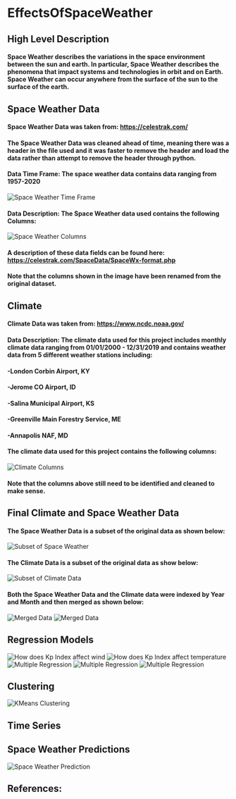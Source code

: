 # EffectsOfSpaceWeather
## High Level Description
#### Space Weather describes the variations in the space environment between the sun and earth. In particular, Space Weather describes the phenomena that impact systems and technologies in orbit and on Earth. Space Weather can occur anywhere from the surface of the sun to the surface of the earth. 
## Space Weather Data
#### Space Weather Data was taken from: https://celestrak.com/
#### The Space Weather Data was cleaned ahead of time, meaning there was a header in the file used and it was faster to remove the header and load the data rather than attempt to remove the header through python. 
#### Data Time Frame: The space weather data contains data ranging from 1957-2020
<img src="https://github.com/heatherholcomb/EffectsOfSpaceWeather/blob/master/SpaceWeatherTimeFrame.png" alt="Space Weather Time Frame" title="Space Weather Time Frame" />

#### Data Description: The Space Weather data used contains the following Columns: 
<img src="https://github.com/heatherholcomb/EffectsOfSpaceWeather/blob/master/SpaceWeatherColumns.png" alt="Space Weather Columns" title="Space Weather Columns" />

#### A description of these data fields can be found here: https://celestrak.com/SpaceData/SpaceWx-format.php
#### Note that the columns shown in the image have been renamed from the original dataset. 

## Climate
#### Climate Data was taken from: https://www.ncdc.noaa.gov/
#### Data Description: The climate data used for this project includes monthly climate data ranging from 01/01/2000 - 12/31/2019 and contains weather data from 5 different weather stations including:
#### -London Corbin Airport, KY
#### -Jerome CO Airport, ID
#### -Salina Municipal Airport, KS
#### -Greenville Main Forestry Service, ME
#### -Annapolis NAF, MD
#### The climate data used for this project contains the following columns: 
<img src="https://github.com/heatherholcomb/EffectsOfSpaceWeather/blob/master/ClimateColumns.png" alt="Climate Columns" title="Climate Columns" />

#### Note that the columns above still need to be identified and cleaned to make sense. 

## Final Climate and Space Weather Data
#### The Space Weather Data is a subset of the original data as shown below:
<img src="https://github.com/heatherholcomb/EffectsOfSpaceWeather/blob/master/SpaceWeatherSubset.png" alt="Subset of Space Weather" title="Subset of Space Weather" />

#### The Climate Data is a subset of the original data as show below: 
<img src="https://github.com/heatherholcomb/EffectsOfSpaceWeather/blob/master/ClimateSubset.png" alt="Subset of Climate Data" title="Subset of Climate Data" />

#### Both the Space Weather Data and the Climate data were indexed by Year and Month and then merged as shown below: 
<img src="https://github.com/heatherholcomb/EffectsOfSpaceWeather/blob/master/MergedSpaceClimateData.png" alt="Merged Data" title="Merged Data" />

<img src="https://github.com/heatherholcomb/EffectsOfSpaceWeather/blob/master/MergedDataGraph.png" alt="Merged Data" title="Merged Data" />

## Regression Models
<img src="https://github.com/heatherholcomb/EffectsOfSpaceWeather/blob/master/SimpleLinearRegressionWindKp.png" alt="How does Kp Index affect wind" title="How does Kp index affect wind" />

<img src="https://github.com/heatherholcomb/EffectsOfSpaceWeather/blob/master/SimpleLinearRegressionTempKp.png" alt="How does Kp Index affect temperature" title="How does Kp index affect temperature" />

<img src="https://github.com/heatherholcomb/EffectsOfSpaceWeather/blob/master/MultipleLinearRegression.png" alt="Multiple Regression" title="Multiple Regression" />

<img src="https://github.com/heatherholcomb/EffectsOfSpaceWeather/blob/master/MultipleLinearRegression2.png" alt="Multiple Regression" title="Multiple Regression" />

<img src="https://github.com/heatherholcomb/EffectsOfSpaceWeather/blob/master/MultipleLinearRegression3.png" alt="Multiple Regression" title="Multiple Regression" />

## Clustering 
<img src="https://github.com/heatherholcomb/EffectsOfSpaceWeather/blob/master/KMeans.png" alt="KMeans Clustering" title="KMeans Clustering" />

## Time Series

## Space Weather Predictions
<img src="https://github.com/heatherholcomb/EffectsOfSpaceWeather/blob/master/SpaceWeatherPred.png" alt="Space Weather Prediction" title="Space Weather Prediction" />

## References: 
